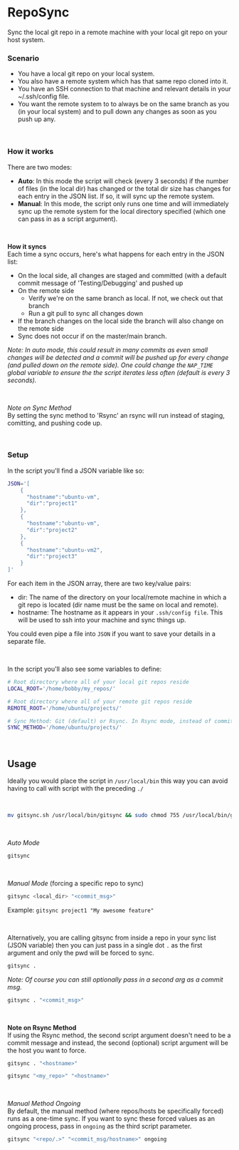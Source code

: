 # RepoSync
Sync the local git repo in a remote machine with your local git repo on your host system.

### Scenario
- You have a local git repo on your local system.
- You also have a remote system which has that same repo cloned into it.
- You have an SSH connection to that machine and relevant details in your ~/.ssh/config file.
- You want the remote system to to always be on the same branch as you (in your local system) and to pull down any changes as soon as you push up any.

<br />

### How it works
There are two modes:
- __Auto__: In this mode the script will check (every 3 seconds) if the number of files (in the local dir) has changed or the total dir size has changes for each entry in the JSON list. If so, it will sync up the remote system.
- __Manual__: In this mode, the script only runs one time and will immediately sync up the remote system for the local directory specified (which one can pass in as a script argument).

<br />

__How it syncs__  
Each time a sync occurs, here's what happens for each entry in the JSON list:
- On the local side, all changes are staged and committed  (with a default commit message of 'Testing/Debugging' and pushed up
- On the remote side
  - Verify we're on the same branch as local. If not, we check out that branch
  - Run a git pull to sync all changes down
- If the branch changes on the local side the branch will also change on the remote side
- Sync does not occur if on the master/main branch.

_Note: In auto mode, this could result in many commits as even small changes will be detected and a commit will be pushed up for every change (and pulled down on the remote side). One could change the `NAP_TIME` global variable to ensure the the script iterates less often (default is every 3 seconds)._

<br />

_Note on Sync Method_  
By setting the sync method to 'Rsync' an rsync will run instead of staging, comitting, and pushing code up.


<br />

### Setup
In the script you'll find a JSON variable like so:
```bash
JSON='[
    {
      "hostname":"ubuntu-vm",
      "dir":"project1"
    },
    {
      "hostname":"ubuntu-vm",
      "dir":"project2"
    },
    {
      "hostname":"ubuntu-vm2",
      "dir":"project3"
    }
]'
```
For each item in the JSON array, there are two key/value pairs:
- dir: The name of the directory on your local/remote machine in which a git repo is located (dir name must be the same on local and remote).
- hostname: The hostname as it appears in your `.ssh/config file`. This will be used to ssh into your machine and sync things up.

You could even pipe a file into `JSON` if you want to save your details in a separate file.

<br />

In the script you'll also see some variables to define:
```bash
# Root directory where all of your local git repos reside
LOCAL_ROOT='/home/bobby/my_repos/'

# Root directory where all of your remote git repos reside
REMOTE_ROOT='/home/ubuntu/projects/'

# Sync Method: Git (default) or Rsync. In Rsync mode, instead of committing and pushing/pulling every time a sync runs, we will instead run a rsync
SYNC_METHOD='/home/ubuntu/projects/'
```


<br />

## Usage
Ideally you would place the script in `/usr/local/bin` this way you can avoid having to call with script with the preceding `./`

<br />

```bash
mv gitsync.sh /usr/local/bin/gitsync && sudo chmod 755 /usr/local/bin/gitsync
```

<br />

_Auto Mode_
```bash
gitsync
```

<br />

_Manual Mode_ (forcing a specific repo to sync)  
```bash
gitsync <local_dir> "<commit_msg>"
```

Example: `gitsync project1 "My awesome feature"`

<br />

Alternatively, you are calling gitsync from inside a repo in your sync list (JSON variable) then you can just pass in a single dot `.` as the first argument and only the pwd will be forced to sync.
```bash
gitsync .
```
_Note: Of course you can still optionally pass in a second arg as a commit msg._
```bash
gitsync . "<commit_msg>"
```

<br />


__Note on Rsync Method__  
If using the Rsync method, the second script argument doesn't need to be a commit message and instead, the second (optional) script argument will be the host you want to force.  
```bash
gitsync . "<hostname>"
```
```bash
gitsync "<my_repo>" "<hostname>"
```  

<br />

_Manual Method Ongoing_  
By default, the manual method (where repos/hosts be specifically forced) runs as a one-time sync. If you want to sync these forced values as an ongoing process, pass in `ongoing` as the third script parameter.  

```bash
gitsync "<repo/.>" "<commit_msg/hostname>" ongoing
```

